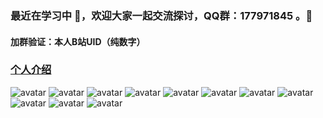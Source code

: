 ###  最近在学习中 🌱，欢迎大家一起交流探讨，QQ群：177971845 。👯
#### 加群验证：本人B站UID（纯数字）
### [个人介绍](https://hyzqacg.github.io/)

![avatar](https://camo.githubusercontent.com/bae07753aacf44d2f368e1de97067bb1d2335da24950ebb8efbc13ee827a9c2b/68747470733a2f2f696d672e736869656c64732e696f2f62616467652f62676f2d46474f2545372541452538302545342542382541442545362539432538442545352541452538392545352538442539332545372538452541392545352541452542362d3232353739392e737667)
![avatar](https://camo.githubusercontent.com/bc918e710193fb3bd5c2ea3a679adae561cd0670886ad9bb9071bf7df4255df3/68747470733a2f2f696d672e736869656c64732e696f2f62616467652f2545392541442538322545342542392538422545372542432539342545392538302541302545382538302538352d2545392539422538302545392541442538322545372538452541392545352541452542362d3862303038622e737667)
![avatar](https://camo.githubusercontent.com/bbef155fe767b3e78f76f8cc515fe85cfca9b4971400a7f68ec74c42998d1cb0/68747470733a2f2f696d672e736869656c64732e696f2f62616467652f2545352538452539462545362539442541352545342542442541302545342542392539462545372538452541392545352538452539462545372541352539452d2545352538452539462545372541352539452545372538452541392545352541452542362d3161613366662e737667)
![avatar](https://camo.githubusercontent.com/56bcd41d313a4e3325c8ee64457874bd69fe2c20f087950f52d61d9180879722/68747470733a2f2f696d672e736869656c64732e696f2f62616467652f2545342542412539312545372541382538422545352542412538462545352539312539382d2545342542412539312545372541382538422545352542412538462545352539312539382d6666666666662e737667)
![avatar](https://camo.githubusercontent.com/88df9d1c7282f11e7579ce56f585ea096ddad3b44e6d3a90e59f6b2968118466/68747470733a2f2f696d672e736869656c64732e696f2f62616467652f6c696e6b2d3939362e6963752d7265642e737667)
![avatar](https://camo.githubusercontent.com/49b6ac37b38aabb99c674d9ade739c194c0fc7d0c27ca9a795df478d7a3cff1a/68747470733a2f2f696d672e736869656c64732e696f2f62616467652f2545352542432538302545342542442538442d2545342542382538302545362539442541312545352542432538302545342542442538442545352539322542382545392542312542432d6666643730302e737667)
![avatar](https://camo.githubusercontent.com/6c5cafb1e817917b83005edd21bc812446d1007087c3d1d68d3f20b86996ac25/68747470733a2f2f696d672e736869656c64732e696f2f62616467652f2545372539372538352545352542432542312d2545372539372538352545352542432542312545352538452541382d6563626163622e737667)
![avatar](https://camo.githubusercontent.com/a5e2108100fe9abb61cce5fff84173d400a23ceb0df5ababa3e76bbecff79c2f/68747470733a2f2f696d672e736869656c64732e696f2f62616467652f2545382539302539442545382538452538392545362538452541372d2545352542302538462545352541442541362545372539342539462545372539432539462545362539382541462545352541342541412545362541332539322545342542412538362d6230653065362e737667)
![avatar](https://camo.githubusercontent.com/8a354560667543fcbe9a218d4fc22d19ba30f7e5cc10b2f63bc9afaf7fa6c7f0/68747470733a2f2f696d672e736869656c64732e696f2f62616467652f6e322d2545362539372541352545382541462541444e322545362538382539362545352539302538432545372541442538392545362542302542342545352542392542332d3030666630302e737667)
![avatar](https://camo.githubusercontent.com/08f13e9d6d6bea7efd8bc74a84628f47f296cd132f0d5ebfbf28367f8b0ce6eb/68747470733a2f2f696d672e736869656c64732e696f2f62616467652f2545352539322539352545352539322539352545352539322539352d2545342542382538302545352541342541392545342542382538442545352539322539352545362542352539312545382542412541422545392539412542452545352538462539372d6363636363632e737667)
![avatar](https://camo.githubusercontent.com/e6df6fe754077a1ac3e3d099e2976e1f987078625b49b74db78dd6803e931512/68747470733a2f2f696d672e736869656c64732e696f2f62616467652f2545372542442539312545372542422539432545342542392539452545342542382539302d254536254231253832254536254231253832254534254244254130254534254241253836254537254242253939254534254238254141737461722545322539382538362545352539302541372d6666393930302e737667)


<!--
**17396743/17396743** is a ✨ _special_ ✨ repository because its `README.md` (this file) appears on your GitHub profile.

Here are some ideas to get you started:

- 🔭 I’m currently working on ...
- 🌱 I’m currently learning ...
- 👯 I’m looking to collaborate on ...
- 🤔 I’m looking for help with ...
- 💬 Ask me about ...
- 📫 How to reach me: ...
- 😄 Pronouns: ...
- ⚡ Fun fact: ...
-->
